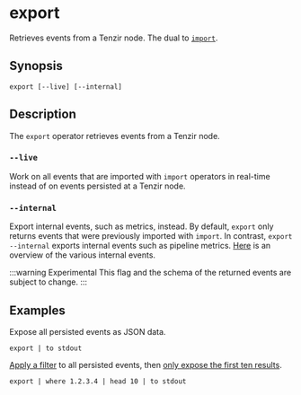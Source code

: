# export

Retrieves events from a Tenzir node. The dual to [`import`](import.md).

## Synopsis

```
export [--live] [--internal]
```

## Description

The `export` operator retrieves events from a Tenzir node.

### `--live`

Work on all events that are imported with `import` operators in real-time
instead of on events persisted at a Tenzir node.

### `--internal`

Export internal events, such as metrics, instead. By default, `export` only
returns events that were previously imported with `import`. In contrast,
`export --internal` exports internal events such as pipeline metrics.
[Here](../metrics.md) is an overview of the various internal events.

:::warning Experimental
This flag and the schema of the returned events are subject to change.
:::

## Examples

Expose all persisted events as JSON data.

```
export | to stdout
```

[Apply a filter](where.md) to all persisted events, then [only expose the first
ten results](head.md).

```
export | where 1.2.3.4 | head 10 | to stdout
```
